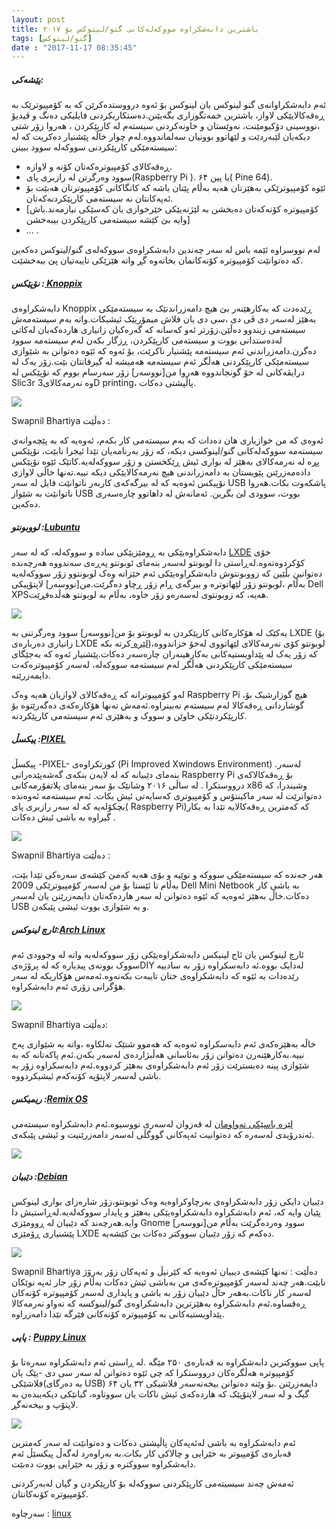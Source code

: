 ```yaml
---
layout: post
title: باشترین دابەشکراوە سووکەلەکانی گنو/لینوکس بۆ ۲۰۱۷
tags: [گنو/لینوکس]
date : "2017-11-17 08:35:45"
---
```


##### پێشەکی:

ئەم دابەشکراوانەی گنو لینوکس یان لینوکس بۆ ئەوە درووستدەکرێن کە بە کۆمپیوترێک بە ڕەقەکالایێکی لاواز، باشترین خمەتگوزاری بگەیێنن.دەستکاریکردنی فایلیکی دەنگ و ڤیدیۆ ،نووسینی دۆکیومێنت، نەوێستان و خاونەکردنی سیستەم لە کارپێکردن ، هەروا زۆر شتی دیکەیان لێبەردێت و لێهاتوو بوونیان سەلماندووە.لەم چوار خاڵە پێشنیار دەکریت کە لە سیستەمێکی کارپێکردنی سووکەلە سوود ببینن:

- ڕەقەکالای کۆمپیوترەکەتان کۆنە و لاوازە.
- سوود وەرگرتن لە رازبری پای(Raspberry Pi ). یا پین ۶۴( Pine 64).
- ئێوە کۆمپیوترێکی بەهێزتان هەیە بەڵام پێتان باشە کە کانگاکانی کۆمپیوترتان هەبێت بۆ ئەپەکانتان نە سیستەمی کارپێکردنەکەتان.
- [کۆمپیوترە کۆنەکەتان دەبخشن بە لێژنەیێکی خێرخوازی یان کەسێکی نیازمەند.باش وایە بێ کێشە سیستەمی کارپێکردن بیبەخشن]
- … .

لەم نووسراوە ئێمە باس لە سەر چەندین دابەشکراوەی سووکەلەی گنو/لینوکس دەکەین کە دەتوانێت کۆمپیوترە کۆنەکانمان بخاتەوە گڕ واتە هێزێکی تایبەتیان پێ ببەخشێت.

##### نۆپێکس :[ Knoppix](http://knopper.net/knoppix/index-en.html)

دابەشکراوەی Knoppix ڕێدەدت کە بەکارهێنەر بێ هیچ دامەزراندنێک بە سیستەمێکی بەهێز لەسەر دی ڤی دی ،سی دی یان فلاش میمۆریێک ئیشبکات.واتە بەم سیستەمەش سیستەمی زیندوو دەڵێن.زۆرتر ئەو کەسانە کە گەرەکیان زانیاری هاردەکەیان لەکاتی لەدەستدانی بووت و سیستەمی کارپێکردن، ڕزگار بکەن لەم سیستەمە سوود دەگرن.دامەزراندنی ئەم سیستەمە پێشنیار ناکرێت، بۆ ئەوە کە ئێوە دەتوانن بە شێوازی سیستەمێکی کارپێکردنی هەڵگر ئەم سیستەمە هەمیشە لە گیرفانتان بێت.زۆر یەک لە درایڤەکانی لە خۆ گونجاندووە هەروا من[نووسەر] زۆر سەرسام بووم کە نۆپێکس لە Slic3r وە نەرمەکالای3D printing، پاڵپشتی دەکات.

![](/gnulinux/images/000015.png)

Swapnil Bhartiya دەڵێت :

ئەوەی کە من خوازیاری هان دەدات کە بەم سیستەمی کار بکەم، ئەوەیە کە بە پێچەوانەی سیستەمە سووکەلەکانی گنو/لینوکسی دیکە، کە زۆر بەرنامەیان تێدا ئیجرا نابێت، نۆپێکس پڕە لە نەرمەکالای بەهێز لە بواری ئیش ڕێکخستن و زۆر سووکەلەیە.کاتێک ئێوە نۆپێکس دادەمەزرێنن پێویستان بە دامەزراندنی هیچ نەرمەکالایێکی دیکە نییە.تەنها خاڵی لاوازی نۆپیکس ئەوەیە کە لە بیرگەکەی کاربەر ناتوانێت فایل لە سەر USB پاشکەوت بکات.هەروا ناتوانێت بە شێواز USB بووت، سوودی لێ بگرین. ئەمانەش لە داهاتوو چارەسەری دەکەین.

##### لووبونتو :[Lubuntu](http://lubuntu.me/)

دابەشکراوەیێکی بە ڕومێزیێکی سادە و سووکەلە، کە لە سەر [LXDE](https://qezwan.ir/?p=523) خۆی کۆکردوەتەوە.لەڕاستی دا لوبونتو لەسەر بنەمای ئوبونتو پەڕەی سەندووە هەرچەندە دەتوانین بڵێین کە زووبونتوش دابەشکراوەیێکی ئەم خێزانە وەک لوبونتوو زۆر سووکەلەیە بەڵام ،لوبونتو زۆر لێهاتوترە و بیرگەی ڕام زۆر ڕچاو دەگرێت.من[نووسەر] لاپتۆپیکی Dell XPSهەیە، کە زوبونتوی لەسەرەو زۆر خاوە، بەڵام بە لوبونتو هەڵدەفڕێت.

![](/gnulinux/images/000015-1.png)

یەکێک لە هۆکارەکانی کارپێکردن بە لوبونتو بۆ من[نووسەر] سوود وەرگرتنی بە LXDE (بۆ زانیاری دەربارەی LXDE [لێرە ](https://qezwan.ir/?p=523)کرتە بکە)،لوبونتو کۆی نەرمەکالای لێهاتووی لەخۆ خزاندووە کە زۆر یەک لە پێداویستیەکانی بەکارهینەران چارەسەر دەکات.پێشنیار ئەوە کە بەجێگای سیستەمێکی کارپێکردنی هەڵگر لەم سیستەمە سووکەلە، لەسەر کۆمپیوترەکەت دایمەزرێنە.

لەو کۆمپیوترانە کە ڕەقەکالای لاوازیان هەیە وەک Raspberry Pi ،هیچ گوزارشیک بۆ گوشاردانی ڕەقەکالا لەم سیستەم نەبینراوە.ئەمەش تەنها هۆکارەکەی دەگەرێتوە بۆ کارپێکردنێکی خاوێن و سووک و بەهێزی ئەم سیستەمی کارپێکردنە.

##### پیکسڵ :[PIXEL](https://www.raspberrypi.org/blog/introducing-pixel/)

پیکسڵ -PIXEL- کورتکراوەی (Pi Improved Xwindows Environment) .لەسەر بنەمای دێبیانە کە لە لایەن بنکەی گەشەپێدەرانی Raspberry Pi بۆ ڕەقەکالاکەی درووستکرا . لە ساڵی ۲۰۱۶ وشانێک بۆ سەر بنەمای پلاتفۆرمەکانی x86 وشیندرا، کە دەتوانرێت لە سەر ماکینتۆس و کۆمپیوتری کەسایەتی ئیش بکات. ئەم سیستەمە ئەوەندە بچکۆلەیە کە لە سەر رازبری پای( Raspberry Pi)کە کەمترین ڕەقەکالایە تێدا بە بکار گیراوە بە باشی ئیش دەکات .

![](/gnulinux/images/000015-1.png)

Swapnil Bhartiya دەڵێت :

هەر جەندە کە سیستەمێکی سووکە و نوێیە و بۆی هەیە کەمێ کێشەی سەرەکی تێدا بێت، بەڵام تا ئێستا بۆ من لەسەر کۆمپیوترێکی 2009 Dell Mini Netbook بە باشی کار دەکات.خاڵ بەهێز ئەوەیە کە ئێوە دەتوانن لە سەر هاردەکەتان دایمەزرێنن یان لەسەر USB و بە شێوازی بووت ئیشی پێبکەن.

##### ئارچ لینوکس:[Arch Linux](https://www.archlinux.org/)

ئارچ لینوکس یان ئاج لینیکس دابەشکراوەیێکی زۆر سووکەلەیە واتە لە وجوودی ئەم سووک بوونەی پیدیارە کە لە پرۆژەیDIY لەدایک بووە.ئە دابەسکراوە زۆر بە سادییە رێدەدات بە ئێوە کە دابەشکراوەی ختان تایبەت بکەنەوە.ئەمەس هۆکاریکە لە سەر هۆگرانی زۆری ئەم دابەشکراوە.

![](/gnulinux/images/000015-3.jpg)

Swapnil Bhartiya دەڵێت:

خاڵە بەهێزەکەی ئەم دابەسکراوە ئەوەیە کە هەموو شتێک نەلکاوە ،واتە بە شێوازی پەج نییە.بەکارهێنەرن دەتوانن زۆر بەئاسانی هەڵبژاردەی لەسەر بکەن.ئەم پاکەتانە کە بە شێوازی پینە دەبسترێت زۆر ئەم دابەشکراوەی بەهێز کردووە.ئەم دابەسکراوە زۆر بە باشی لەسەر لاپتۆپە کۆنەکەم ئیشیکردووە.

##### ریمیکس :[Remix OS](http://www.jide.com/remixos)

[لێرە باسێکی تەواومان](https://qezwan.ir/?p=186) لە قەزوان لەسەری نووسیوە.ئەم دابەشکراوە سیستەمی ئەندرۆیدی لەسەرە کە دەتوانیت ئەپەکانی گووگڵی لەسەر دامەزرێنیت و ئیشی پێبکەی.

 ![](/gnulinux/images/000015-3.png)

##### دێبیان :[Debian](http://cdimage.debian.org/debian-cd/current/i386/bt-cd/)

دێبیان دایکی زۆر دابەشکراوەی بەرچاوکراوەیە وەک ئوبونتو،زۆر شارەزای بواری لینوکس پێیان وایە کە، ئەم دابەشکراوە دابەشکراوەیێکی بەهێز و پایدار سووکەلەیە.لەڕاستیش دا وایە.هەرچەند کە دێبیان لە ڕوومێزی Gnome سوود وەردەگرێت بەڵام من[نووسەر] پێشنیاری ڕۆمێزی LXDE دەکەم کە زۆر دێبیان سووکتر دەکات بێ کێشەیە.

![](/gnulinux/images/000015-4.png)

Swapnil Bhartiya دەڵێت :
تەنها کێشەی دیبیان ئەوەیە کە کێرنیڵ و ئەپەکان زۆر بەرۆژ نابێت.هەر چەند لەسەر کۆمپیوترەکەی من بەباشی ئیش دەکات بەڵام زۆر جار ئەپە نوێکان لەسەر کار ناکات.بەهەر حاڵ دێبیان زۆر بە باشی و پایداری لەسەر کۆمپیوترە کۆنەکان ڕەقساوە.ئەم دابەشکراوە بەهێزترین دابەشکراوەی گنو/لینوکسە کە تەواو نەرمەکالا پێداویستیەکانی بە کۆمپیوترە کۆنەکانی فێرگە تێدا دامەزراوە.

##### پاپی : [Puppy Linux](http://puppylinux.com/) 

پاپی سووکترین دابەشکراوە بە قەبارەی ۲۵۰ مێگە .لە ڕاستی ئەم دابەشکراوە سەرەتا بۆ کۆمپیوترە هەڵگرەکان درووستکرا کە چی ئێوە دەتوانن لە سەر سی دی -یێک یان فلاشێکی(بە دەرگای USB) دایمەزرێنن .بۆ وێنە دەتوانن بیخەنەسەر فلاشیکی ۳۲ یان ۶۴ گیگ و لە سەر لاپتۆپێک کە هاردەکەی ئیش ناکات یان سووتاوە، گیانێکی دیکەیبدەن بە لاپتۆپ و بیخەنەگڕ.

![](/gnulinux/images/000015-5.png)

ئەم دابەشکراوە بە باشی لەئەپەکان پاڵپشتی دەکات و دەتوانێت لە سەر کەمترین قەبارەی کۆمپیوتر بە خێرایی و چالاکی کار بکات.بە بەراوەرد لەگەڵ پیکسێڵ ئەم دابەشکراوە سووکترە و زۆر بە خێرایی بووت دەبێت.

ئەمەش چەند سیسیتەمی کارپێکردنی سووکەلە بۆ کارپێکردن و گیان لەبەرکردنی کۆمپیوترە کۆنەکانتان.



سەرچاوە : [linux](https://www.linux.com/news/best-lightweight-linux-distros-2017) 
